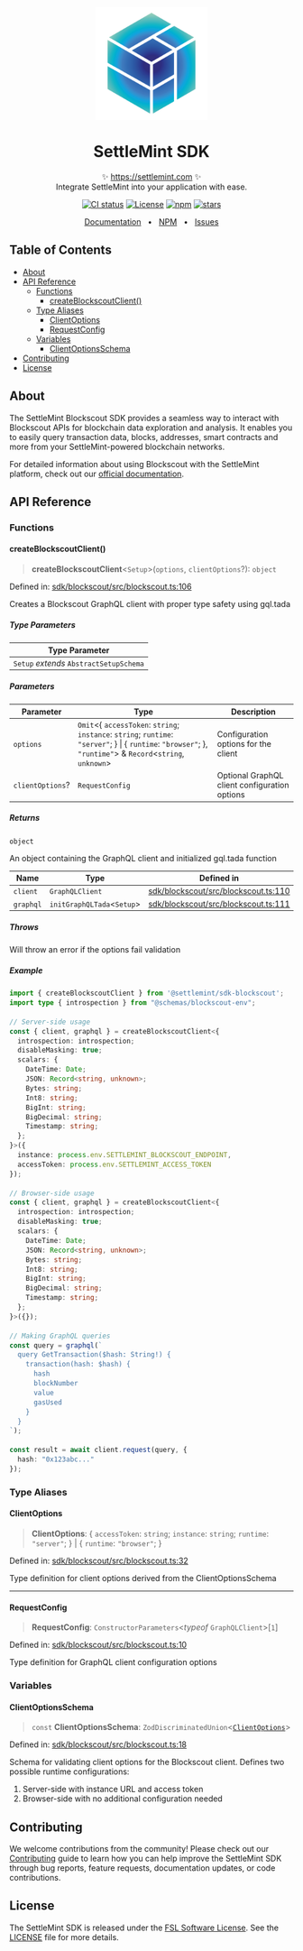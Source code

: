 <p align="center">
  <img src="https://github.com/settlemint/sdk/blob/main/logo.svg" width="200px" align="center" alt="SettleMint logo" />
  <h1 align="center">SettleMint SDK</h1>
  <p align="center">
    ✨ <a href="https://settlemint.com">https://settlemint.com</a> ✨
    <br/>
    Integrate SettleMint into your application with ease.
  </p>
</p>

<p align="center">
<a href="https://github.com/settlemint/sdk/actions?query=branch%3Amain"><img src="https://github.com/settlemint/sdk/actions/workflows/build.yml/badge.svg?event=push&branch=main" alt="CI status" /></a>
<a href="https://fsl.software" rel="nofollow"><img src="https://img.shields.io/npm/l/@settlemint/sdk-blockscout" alt="License"></a>
<a href="https://www.npmjs.com/package/@settlemint/sdk-blockscout" rel="nofollow"><img src="https://img.shields.io/npm/dw/@settlemint/sdk-blockscout" alt="npm"></a>
<a href="https://github.com/settlemint/sdk" rel="nofollow"><img src="https://img.shields.io/github/stars/settlemint/sdk" alt="stars"></a>
</p>

<div align="center">
  <a href="https://console.settlemint.com/documentation/docs/using-platform/dev-tools/SDK/">Documentation</a>
  <span>&nbsp;&nbsp;•&nbsp;&nbsp;</span>
  <a href="https://www.npmjs.com/package/@settlemint/sdk-blockscout">NPM</a>
  <span>&nbsp;&nbsp;•&nbsp;&nbsp;</span>
  <a href="https://github.com/settlemint/sdk/issues">Issues</a>
  <br />
</div>

## Table of Contents

- [About](#about)
- [API Reference](#api-reference)
  - [Functions](#functions)
    - [createBlockscoutClient()](#createblockscoutclient)
  - [Type Aliases](#type-aliases)
    - [ClientOptions](#clientoptions)
    - [RequestConfig](#requestconfig)
  - [Variables](#variables)
    - [ClientOptionsSchema](#clientoptionsschema)
- [Contributing](#contributing)
- [License](#license)

## About

The SettleMint Blockscout SDK provides a seamless way to interact with Blockscout APIs for blockchain data exploration and analysis. It enables you to easily query transaction data, blocks, addresses, smart contracts and more from your SettleMint-powered blockchain networks.

For detailed information about using Blockscout with the SettleMint platform, check out our [official documentation](https://console.settlemint.com/documentation/docs/using-platform/insights/).

## API Reference

### Functions

#### createBlockscoutClient()

> **createBlockscoutClient**\<`Setup`\>(`options`, `clientOptions`?): `object`

Defined in: [sdk/blockscout/src/blockscout.ts:106](https://github.com/settlemint/sdk/blob/v1.0.6/sdk/blockscout/src/blockscout.ts#L106)

Creates a Blockscout GraphQL client with proper type safety using gql.tada

##### Type Parameters

| Type Parameter |
| ------ |
| `Setup` *extends* `AbstractSetupSchema` |

##### Parameters

| Parameter | Type | Description |
| ------ | ------ | ------ |
| `options` | `Omit`\<\{ `accessToken`: `string`; `instance`: `string`; `runtime`: `"server"`; \} \| \{ `runtime`: `"browser"`; \}, `"runtime"`\> & `Record`\<`string`, `unknown`\> | Configuration options for the client |
| `clientOptions`? | `RequestConfig` | Optional GraphQL client configuration options |

##### Returns

`object`

An object containing the GraphQL client and initialized gql.tada function

| Name | Type | Defined in |
| ------ | ------ | ------ |
| `client` | `GraphQLClient` | [sdk/blockscout/src/blockscout.ts:110](https://github.com/settlemint/sdk/blob/v1.0.6/sdk/blockscout/src/blockscout.ts#L110) |
| `graphql` | `initGraphQLTada`\<`Setup`\> | [sdk/blockscout/src/blockscout.ts:111](https://github.com/settlemint/sdk/blob/v1.0.6/sdk/blockscout/src/blockscout.ts#L111) |

##### Throws

Will throw an error if the options fail validation

##### Example

```ts
import { createBlockscoutClient } from '@settlemint/sdk-blockscout';
import type { introspection } from "@schemas/blockscout-env";

// Server-side usage
const { client, graphql } = createBlockscoutClient<{
  introspection: introspection;
  disableMasking: true;
  scalars: {
    DateTime: Date;
    JSON: Record<string, unknown>;
    Bytes: string;
    Int8: string;
    BigInt: string;
    BigDecimal: string;
    Timestamp: string;
  };
}>({
  instance: process.env.SETTLEMINT_BLOCKSCOUT_ENDPOINT,
  accessToken: process.env.SETTLEMINT_ACCESS_TOKEN
});

// Browser-side usage
const { client, graphql } = createBlockscoutClient<{
  introspection: introspection;
  disableMasking: true;
  scalars: {
    DateTime: Date;
    JSON: Record<string, unknown>;
    Bytes: string;
    Int8: string;
    BigInt: string;
    BigDecimal: string;
    Timestamp: string;
  };
}>({});

// Making GraphQL queries
const query = graphql(`
  query GetTransaction($hash: String!) {
    transaction(hash: $hash) {
      hash
      blockNumber
      value
      gasUsed
    }
  }
`);

const result = await client.request(query, {
  hash: "0x123abc..."
});
```

### Type Aliases

#### ClientOptions

> **ClientOptions**: \{ `accessToken`: `string`; `instance`: `string`; `runtime`: `"server"`; \} \| \{ `runtime`: `"browser"`; \}

Defined in: [sdk/blockscout/src/blockscout.ts:32](https://github.com/settlemint/sdk/blob/v1.0.6/sdk/blockscout/src/blockscout.ts#L32)

Type definition for client options derived from the ClientOptionsSchema

***

#### RequestConfig

> **RequestConfig**: `ConstructorParameters`\<*typeof* `GraphQLClient`\>\[`1`\]

Defined in: [sdk/blockscout/src/blockscout.ts:10](https://github.com/settlemint/sdk/blob/v1.0.6/sdk/blockscout/src/blockscout.ts#L10)

Type definition for GraphQL client configuration options

### Variables

#### ClientOptionsSchema

> `const` **ClientOptionsSchema**: `ZodDiscriminatedUnion`\<[`ClientOptions`](README.md#clientoptions)\>

Defined in: [sdk/blockscout/src/blockscout.ts:18](https://github.com/settlemint/sdk/blob/v1.0.6/sdk/blockscout/src/blockscout.ts#L18)

Schema for validating client options for the Blockscout client.
Defines two possible runtime configurations:
1. Server-side with instance URL and access token
2. Browser-side with no additional configuration needed

## Contributing

We welcome contributions from the community! Please check out our [Contributing](../../.github/CONTRIBUTING.md) guide to learn how you can help improve the SettleMint SDK through bug reports, feature requests, documentation updates, or code contributions.

## License

The SettleMint SDK is released under the [FSL Software License](https://fsl.software). See the [LICENSE](https://github.com/settlemint/sdk/blob/main/LICENSE) file for more details.
